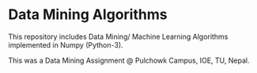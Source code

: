 # Data Mining Algorithms

This repository includes Data Mining/ Machine Learning Algorithms implemented in Numpy (Python-3).

This was a Data Mining Assignment @ Pulchowk Campus, IOE, TU, Nepal.
